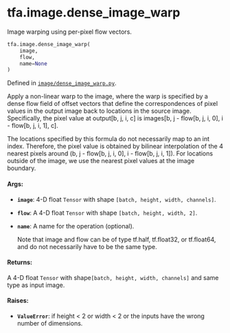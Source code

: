 <div itemscope itemtype="http://developers.google.com/ReferenceObject">
<meta itemprop="name" content="tfa.image.dense_image_warp" />
<meta itemprop="path" content="Stable" />
</div>

# tfa.image.dense_image_warp

Image warping using per-pixel flow vectors.

``` python
tfa.image.dense_image_warp(
    image,
    flow,
    name=None
)
```



Defined in [`image/dense_image_warp.py`](https://github.com/tensorflow/addons/tree/r0.3/tensorflow_addons/image/dense_image_warp.py).

<!-- Placeholder for "Used in" -->

Apply a non-linear warp to the image, where the warp is specified by a
dense flow field of offset vectors that define the correspondences of
pixel values in the output image back to locations in the source image.
Specifically, the pixel value at output[b, j, i, c] is
images[b, j - flow[b, j, i, 0], i - flow[b, j, i, 1], c].

The locations specified by this formula do not necessarily map to an int
index. Therefore, the pixel value is obtained by bilinear
interpolation of the 4 nearest pixels around
(b, j - flow[b, j, i, 0], i - flow[b, j, i, 1]). For locations outside
of the image, we use the nearest pixel values at the image boundary.

#### Args:

* <b>`image`</b>: 4-D float `Tensor` with shape `[batch, height, width, channels]`.
* <b>`flow`</b>: A 4-D float `Tensor` with shape `[batch, height, width, 2]`.
* <b>`name`</b>: A name for the operation (optional).

  Note that image and flow can be of type tf.half, tf.float32, or
  tf.float64, and do not necessarily have to be the same type.


#### Returns:

A 4-D float `Tensor` with shape`[batch, height, width, channels]`
  and same type as input image.


#### Raises:

* <b>`ValueError`</b>: if height < 2 or width < 2 or the inputs have the wrong
    number of dimensions.